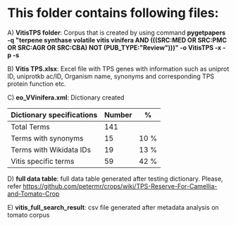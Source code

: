 # This folder contains following files:

A) **VitisTPS folder**: Corpus that is created by using command **pygetpapers -q "terpene synthase volatile vitis vinifera AND (((SRC:MED OR SRC:PMC OR SRC:AGR OR SRC:CBA) NOT (PUB_TYPE:"Review")))" -o VitisTPS -x -p -s**

B) **Vitis TPS.xlsx**: Excel file with TPS genes with information such as uniprot ID, uniprotkb ac/ID, Organism name, synonyms and corresponding TPS protein function etc.

C) **eo_VVinifera.xml**: Dictionary created

| Dictionary specifications |Number |% |
   | --- | --- | --- |
   |Total Terms | 141| |
   |Terms with synonyms |15 |  10 % |
   |Terms with Wikidata IDs|19 | 13 % |
   |Vitis specific terms|59 | 42 % |

D) **full data table**: full data table generated after testing dictionary. Please, refer https://github.com/petermr/crops/wiki/TPS-Reserve-For-Camellia-and-Tomato-Crop

E) **vitis_full_search_result**: csv file generated after metadata analysis on tomato corpus
